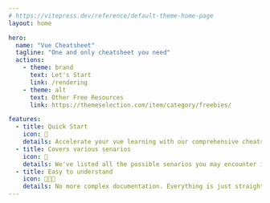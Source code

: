 ```yaml
---
# https://vitepress.dev/reference/default-theme-home-page
layout: home

hero:
  name: "Vue Cheatsheet"
  tagline: "One and only cheatsheet you need"
  actions:
    - theme: brand
      text: Let's Start
      link: /rendering
    - theme: alt
      text: Other Free Resources
      link: https://themeselection.com/item/category/freebies/

features:
  - title: Quick Start
    icon: 🚀
    details: Accelerate your vue learning with our comprehensive cheatsheet
  - title: Covers various senarios
    icon: 🧩
    details: We've listed all the possible senarios you may encounter in your vue journey
  - title: Easy to understand
    icon: 🧑🏻‍🎓
    details: No more complex documentation. Everything is just straight to the point.
---
```

